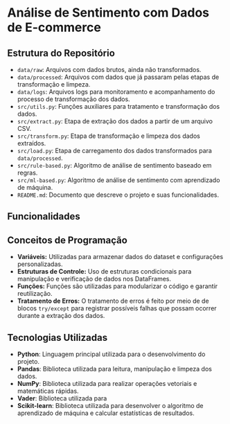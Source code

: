 # Análise de Sentimento com Dados de E-commerce

## Estrutura do Repositório
- `data/raw`: Arquivos com dados brutos, ainda não transformados.
- `data/processed`: Arquivos com dados que já passaram pelas etapas de transformação e limpeza.
- `data/logs`: Arquivos logs para monitoramento e acompanhamento do processo de transformação dos dados.
- `src/utils.py`: Funções auxiliares para tratamento e transformação dos dados.
- `src/extract.py`: Etapa de extração dos dados a partir de um arquivo CSV.
- `src/transform.py`: Etapa de transformação e limpeza dos dados extraídos.
- `src/load.py`: Etapa de carregamento dos dados transformados para `data/processed`.
- `src/rule-based.py`: Algoritmo de análise de sentimento baseado em regras.
- `src/ml-based.py`: Algoritmo de análise de sentimento com aprendizado de máquina.
- `README.md`: Documento que descreve o projeto e suas funcionalidades.

## Funcionalidades

## Conceitos de Programação
- **Variáveis:** Utilizadas para armazenar dados do dataset e configurações personalizadas.
- **Estruturas de Controle:** Uso de estruturas condicionais para manipulação e verificação de dados nos DataFrames.
- **Funções:** Funções são utilizadas para modularizar o código e garantir reutilização.
- **Tratamento de Erros:** O tratamento de erros é feito por meio de de blocos `try/except` para registrar possíveis falhas que possam ocorrer durante a extração dos dados.

## Tecnologias Utilizadas
- **Python**: Linguagem principal utilizada para o desenvolvimento do projeto.
- **Pandas**: Biblioteca utilizada para leitura, manipulação e limpeza dos dados.
- **NumPy**: Biblioteca utilizada para realizar operações vetoriais e matemáticas rápidas.
- **Vader**: Biblioteca utilizada para 
- **Scikit-learn**: Biblioteca utilizada para desenvolver o algoritmo de aprendizado de máquina e calcular estatísticas de resultados.